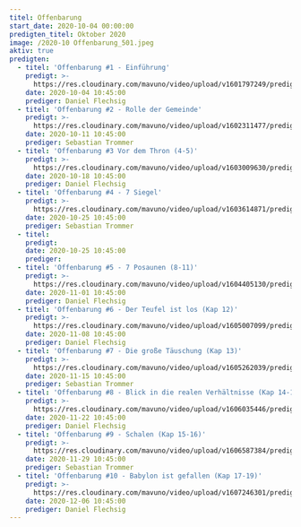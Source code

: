 ```yaml
---
titel: Offenbarung
start_date: 2020-10-04 00:00:00
predigten_titel: Oktober 2020
image: /2020-10 Offenbarung_501.jpeg
aktiv: true
predigten:
  - titel: 'Offenbarung #1 - Einführung'
    predigt: >-
      https://res.cloudinary.com/mavuno/video/upload/v1601797249/predigten/2020-10%20Offenbarung/2020-10-04_GoDi_Mavuno_Berlin_-_Offenbarung_1.mp3
    date: 2020-10-04 10:45:00
    prediger: Daniel Flechsig
  - titel: 'Offenbarung #2 - Rolle der Gemeinde'
    predigt: >-
      https://res.cloudinary.com/mavuno/video/upload/v1602311477/predigten/2020-10%20Offenbarung/2020-10-11_GoDi_Mavuno_Berlin_-_Offenbarung_2_-_Gemeinde.mp3
    date: 2020-10-11 10:45:00
    prediger: Sebastian Trommer
  - titel: 'Offenbarung #3 Vor dem Thron (4-5)'
    predigt: >-
      https://res.cloudinary.com/mavuno/video/upload/v1603009630/predigten/2020-10%20Offenbarung/2020-10-18_GoDi_Mavuno_Berlin_-_Offenbarung_3_Kap_4-5_Thron_Gottes.mp3
    date: 2020-10-18 10:45:00
    prediger: Daniel Flechsig
  - titel: 'Offenbarung #4 - 7 Siegel'
    predigt: >-
      https://res.cloudinary.com/mavuno/video/upload/v1603614871/predigten/2020-10%20Offenbarung/2020-10-25_GoDi_Mavuno_Berlin_-_Offenbarung_4_6-8_7_Siegel.mp3
    date: 2020-10-25 10:45:00
    prediger: Sebastian Trommer
  - titel:
    predigt:
    date: 2020-10-25 10:45:00
    prediger:
  - titel: 'Offenbarung #5 - 7 Posaunen (8-11)'
    predigt: >-
      https://res.cloudinary.com/mavuno/video/upload/v1604405130/predigten/2020-10%20Offenbarung/2020-11-01_GoDi_Mavuno_Berlin_-_Offenbarung_5_8-11.mp3
    date: 2020-11-01 10:45:00
    prediger: Daniel Flechsig
  - titel: 'Offenbarung #6 - Der Teufel ist los (Kap 12)'
    predigt: >-
      https://res.cloudinary.com/mavuno/video/upload/v1605007099/predigten/2020-10%20Offenbarung/2020-11-08_GoDi_Mavuno_Berlin_Offenbarung_6_12.mp3
    date: 2020-11-08 10:45:00
    prediger: Daniel Flechsig
  - titel: 'Offenbarung #7 - Die große Täuschung (Kap 13)'
    predigt: >-
      https://res.cloudinary.com/mavuno/video/upload/v1605262039/predigten/2020-10%20Offenbarung/2020-11-15_GoDi_Mavuno_Offenbarung_13_Die_gro%C3%9Fe_T%C3%A4uschung.mp3
    date: 2020-11-15 10:45:00
    prediger: Sebastian Trommer
  - titel: 'Offenbarung #8 - Blick in die realen Verhältnisse (Kap 14-15,4)'
    predigt: >-
      https://res.cloudinary.com/mavuno/video/upload/v1606035446/predigten/2020-10%20Offenbarung/2020-11-22_GoDia_Mavuno_Berlin_-_Offenbarung_8_Kap_14-15_4.mp3
    date: 2020-11-22 10:45:00
    prediger: Daniel Flechsig
  - titel: 'Offenbarung #9 - Schalen (Kap 15-16)'
    predigt: >-
      https://res.cloudinary.com/mavuno/video/upload/v1606587384/predigten/2020-10%20Offenbarung/2020-11-29_GoDi_Mavuno_Berlin_-_Offenbarun_9_Kap_15-16.mp3
    date: 2020-11-29 10:45:00
    prediger: Sebastian Trommer
  - titel: 'Offenbarung #10 - Babylon ist gefallen (Kap 17-19)'
    predigt: >-
      https://res.cloudinary.com/mavuno/video/upload/v1607246301/predigten/2020-10%20Offenbarung/2020-12-06_GoDi_Mavuno_Berlin_-_Offenbarung_10_-.mp3
    date: 2020-12-06 10:45:00
    prediger: Daniel Flechsig
---
```


